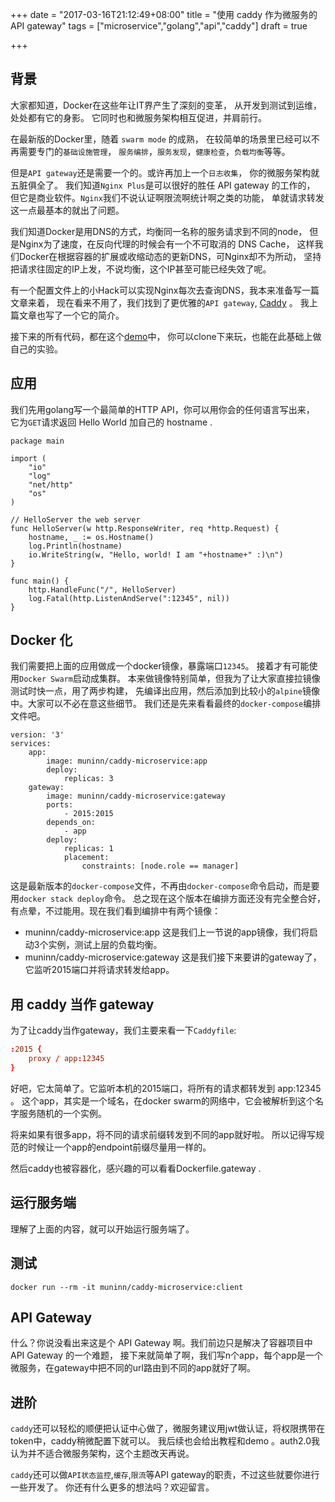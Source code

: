 +++
date = "2017-03-16T21:12:49+08:00"
title = "使用 caddy 作为微服务的 API gateway"
tags = ["microservice","golang","api","caddy"]
draft = true

+++

## 背景

大家都知道，Docker在这些年让IT界产生了深刻的变革，
从开发到测试到运维，处处都有它的身影。
它同时也和微服务架构相互促进，并肩前行。

在最新版的Docker里，随着 `swarm mode` 的成熟，
在较简单的场景里已经可以不再需要专门的`基础设施管理`，
`服务编排`，`服务发现`，`健康检查`，`负载均衡`等等。

但是`API gateway`还是需要一个的。或许再加上一个`日志收集`，
你的微服务架构就五脏俱全了。
我们知道`Nginx Plus`是可以很好的胜任 API gateway 的工作的，
但它是商业软件。`Nginx`我们不说认证啊限流啊统计啊之类的功能，
单就请求转发这一点最基本的就出了问题。

我们知道Docker是用DNS的方式，均衡同一名称的服务请求到不同的node，
但是Nginx为了速度，在反向代理的时候会有一个不可取消的 DNS Cache，
这样我们Docker在根据容器的扩展或收缩动态的更新DNS，可Nginx却不为所动，
坚持把请求往固定的IP上发，不说均衡，这个IP甚至可能已经失效了呢。

有一个配置文件上的小Hack可以实现Nginx每次去查询DNS，我本来准备写一篇文章来着，
现在看来不用了，我们找到了更优雅的`API gateway`, [Caddy](https://caddyserver.com) 。
我上篇文章也写了一个它的简介。

接下来的所有代码，都在这个[demo](https://github.com/hyacinthus/caddy-api-gateway-demo)中，
你可以clone下来玩，也能在此基础上做自己的实验。

## 应用

我们先用golang写一个最简单的HTTP API，你可以用你会的任何语言写出来，
它为`GET`请求返回 Hello World 加自己的 hostname .

```golang
package main

import (
	"io"
	"log"
	"net/http"
	"os"
)

// HelloServer the web server
func HelloServer(w http.ResponseWriter, req *http.Request) {
	hostname, _ := os.Hostname()
	log.Println(hostname)
	io.WriteString(w, "Hello, world! I am "+hostname+" :)\n")
}

func main() {
	http.HandleFunc("/", HelloServer)
	log.Fatal(http.ListenAndServe(":12345", nil))
}
```

## Docker 化

我们需要把上面的应用做成一个docker镜像，暴露端口`12345`。
接着才有可能使用`Docker Swarm`启动成集群。
本来做镜像特别简单，但我为了让大家直接拉镜像测试时快一点，用了两步构建，
先编译出应用，然后添加到比较小的`alpine`镜像中。大家可以不必在意这些细节。
我们还是先来看看最终的`docker-compose`编排文件吧。

```
version: '3'
services:
    app:
        image: muninn/caddy-microservice:app
        deploy:
            replicas: 3
    gateway:
        image: muninn/caddy-microservice:gateway
        ports:
            - 2015:2015
        depends_on:
            - app
        deploy:
            replicas: 1
            placement:
                constraints: [node.role == manager]
```

这是最新版本的`docker-compose`文件，不再由`docker-compose`命令启动，而是要用`docker stack deploy`命令。
总之现在这个版本在编排方面还没有完全整合好，有点晕，不过能用。现在我们看到编排中有两个镜像：

* muninn/caddy-microservice:app 这是我们上一节说的app镜像，我们将启动3个实例，测试上层的负载均衡。
* muninn/caddy-microservice:gateway 这是我们接下来要讲的gateway了，它监听2015端口并将请求转发给app。

## 用 caddy 当作 gateway

为了让caddy当作gateway，我们主要来看一下`Caddyfile`:

```conf
:2015 {
    proxy / app:12345
}
```

好吧，它太简单了。它监听本机的2015端口，将所有的请求都转发到 app:12345 。
这个app，其实是一个域名，在docker swarm的网络中，它会被解析到这个名字服务随机的一个实例。

将来如果有很多app，将不同的请求前缀转发到不同的app就好啦。
所以记得写规范的时候让一个app的endpoint前缀尽量用一样的。

然后caddy也被容器化，感兴趣的可以看看Dockerfile.gateway .

## 运行服务端

理解了上面的内容，就可以开始运行服务端了。


## 测试
```shell
docker run --rm -it muninn/caddy-microservice:client
```

## API Gateway

什么？你说没看出来这是个 API Gateway 啊。我们前边只是解决了容器项目中 API Gateway 的一个难题，
接下来就简单了啊，我们写n个app，每个app是一个微服务，在gateway中把不同的url路由到不同的app就好了啊。

## 进阶

`caddy`还可以轻松的顺便把认证中心做了，微服务建议用jwt做认证，将权限携带在token中，caddy稍微配置下就可以。
我后续也会给出教程和demo 。auth2.0我认为并不适合微服务架构，这个主题改天再说。

`caddy`还可以做`API状态监控`,`缓存`,`限流`等API gateway的职责，不过这些就要你进行一些开发了。
你还有什么更多的想法吗？欢迎留言。
